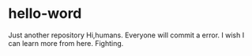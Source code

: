 # hello-word
Just another repository 
Hi,humans.
Everyone will commit a error.
I wish I can learn more from here.
Fighting.
